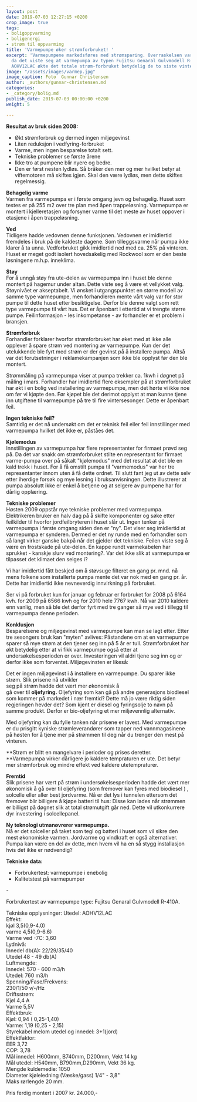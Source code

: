 ```yaml
---
layout: post
date: 2019-07-03 12:27:15 +0200
crop_image: true
tags:
- boligoppvarming
- boligenergi
- strøm til oppvarming
title: 'Varmepumpe øker strømforbruket! '
excerpt: 'Varmepumpene markedsføres med strømsparing. Overraskelsen var derfor stor
  da det viste seg at varmepumpa av typen Fujitsu Genaral Gulvmodell R-410A med utedel
  AOHV12LAC økte det totale strøm-forbruket betydelig de to siste vintersesongene. '
image: "/assets/images/varmep.jpg"
image_caption: Foto  Gunnar Christensen
author: _authors/gunnar-christensen.md
categories:
- _category/bolig.md
publish_date: 2019-07-03 00:00:00 +0200
weight: 5

---
```

**Resultat av bruk siden 2008:**

* Økt strømforbruk og dermed ingen miljøgevinst
* Liten reduksjon i vedfyring-forbruket
* Varme, men ingen besparelse totalt sett.
* Tekniske problemer se første årene
* Ikke tro at pumpene blir nyere og bedre.
* Den er først nesten lydløs. Så bråker den mer og mer hvilket betyr at viftemotoren må skiftes igjen. Skal den være lydløs, men dette skiftes regelmessig.

**Behagelig varme**  
Varmen fra varmepumpa er i første omgang jevn og behagelig. Huset som testes er på 255 m2 over tre plan med åpen trappeløsning. Varmepumpa er montert i kjelleretasjen og forsyner varme til det meste av huset oppover i etasjene i åpen trappeløsning.

**Ved**  
Tidligere hadde vedovnen denne funksjonen. Vedovnen er imidlertid fremdeles i bruk på de kaldeste dagene. Som tilleggsvarme når pumpa ikke klarer å ta unna. Vedforbruket gikk imidlertid ned med ca. 25% på vinteren. Huset er meget godt isolert hovedsakelig med Rockwool som er den beste løsningene m.h.p. inneklima.

**Støy**  
For å unngå støy fra ute-delen av varmepumpa inn i huset ble denne montert på hagemur under altan. Dette viste seg å være et vellykket valg. Støynivået er akseptabelt. Vi ønsket i utgangspunktet en større modell av samme type varmepumpe, men forhandleren mente vårt valg var for stor pumpe til dette huset etter besiktigelse. Derfor ble denne valgt som rett type varmepumpe til vårt hus. Det er åpenbart i ettertid at vi trengte større pumpe. Feilinformasjon - les inkompetanse -  av forhandler er et problem i bransjen.

**Strømforbruk**  
Forhandler forklarer hvorfor strømforbruket har øket med at ikke alle opplever å spare strøm ved montering av varmepumpe. Kun der det utelukkende ble fyrt med strøm er der gevinst på å installere pumpa. Altså var det forutsetninger i reklamekampanjen som ikke ble opplyst før den ble montert.

Strømmåling på varmepumpa viser at pumpa trekker ca. 1kwh i døgnet på måling i mars. Forhandler har imidlertid flere eksempler på at strømforbruket har økt i en bolig ved installering av varmepumpe, men det hørte vi ikke noe om før vi kjøpte den. Før kjøpet ble det derimot opplyst at man kunne tjene inn utgiftene til varmepumpe på tre til fire vintersesonger. Dette er åpenbart feil.

**Ingen tekniske feil?**  
Samtidig er det nå undersøkt om det er teknisk feil eller feil innstillinger med varmepumpa hvilket det ikke er, påståes det.

**Kjølemodus**  
Innstillingen av varmepumpa har flere representanter for firmaet prøvd seg på. Da det var snakk om strømforbruket stilte en representant for firmaet varme-pumpa over på såkalt "kjølemodus" med det resultat at det ble en kald trekk i huset. For å få omstilt pumpa til "varmemodus" var her tre representanter innom uten å få dette ordnet. Til slutt fant jeg ut av dette selv etter iherdige forsøk og mye lesning i bruksanvisningen. Dette illustrerer at pumpa absolutt ikke er enkel å betjene og at selgere av pumpene har for dårlig opplæring.

**Tekniske problemer**  
Høsten 2009 oppstår nye tekniske problemer med varmepumpa. Elektrikeren bruker en halv dag på å skifte komponenter og søke etter feilkilder til hvorfor jordfeilbryteren i huset slår ut. Ingen tenker på varmepumpa i første omgang siden den er "ny". Det viser seg imidlertid at varmepumpa er synderen. Dermed er det ny runde med en forhandler som så langt virker ganske bakpå når det gjelder det tekniske. Feilen viste seg å være en frostskade på ute-delen. En kappe rundt varmekabelen har sprukket - kanskje slurv ved montering?. Var det ikke slik at varmepumpa er tilpasset det klimaet den selges i?

Vi har imidlertid fått beskjed om å støvsuge filteret en gang pr. mnd. nå mens folkene som installerte pumpa mente det var nok med en gang pr. år. Dette har imidlertid ikke nevneverdig innvirkning på forbruket.

Ser vi på forbruket kun for januar og februar er forbruket for 2008 på 6164 kvh. for 2009 på 6566 kwh og for 2010 hele 7767 kwh. Nå var 2010 kaldere enn vanlig, men så ble det derfor fyrt med tre ganger så mye ved i tillegg til varmepumpa denne perioden.

**Konklusjon**  
Besparelsene og miljøgevinst med varmepumpe kan man se lagt etter. Etter tre sesongers bruk kan "myten" avlives: Påstandene om at en varmepumpe sparer så mye strøm at den tjener seg inn på 5 år er tull. Strømforbruket har økt betydelig etter at vi fikk varmepumpe også etter at undersøkelsesperioden er over. Investeringen vil aldri tjene seg inn og er derfor ikke som forventet. Miljøgevinsten er likeså: 

Det er ingen miljøgevinst i å installere en varmepumpe. Du sparer ikke strøm. Slik prisene nå utvikler  
seg på strøm hadde det vært mer økonomisk å  
gå over til **oljefyring.** Oljefyring som kan gå på andre generasjons biodiesel som kommer på markedet i nær fremtid? Dette må jo være riktig siden regjeringen hevder det? Som kjent er diesel og fyringsolje to navn på samme produkt. Derfor er bio-oljefyring et mer miljøvennlig alternativ.

Med oljefyring kan du fylle tanken når prisene er lavest. Med varmepumpe er du prisgitt kyniske strømleverandører som tapper ned vannmagasinene på høsten for å tjene mer på strømmen til deg når du trenger den mest på vinteren.

**Strøm er blitt en mangelvare i perioder og prises deretter.  
**Varmepumpa virker dårligere jo kaldere tempraturen er ute. Det betyr mer strømforbruk og mindre effekt ved kaldere utetempraturer.

**Fremtid**  
Slik prisene har vært på strøm i undersøkelsesperioden hadde det vært mer økonomisk å gå over til oljefyring (som fremover kan fyres med biodiesel ) , solcelle eller aller best jordvarme. Nå er det lys i tunnelen ettersom det fremover blir billigere å kjøpe batteri til hus: Disse kan lades når strømmen er billigst på døgnet slik at total strømutgift går ned. Dette vil utkonkurrere dyr investering i solcellepanel.

**Ny teknologi utmanøvrerer varmepumpa.**  
Nå er det solceller på taket som tegl og batteri i huset som vil sikre den mest økonomiske varmen. Jordvarme og vindkraft er også alternativer. Pumpa kan være en del av dette, men hvem vil ha en så stygg installasjon hvis det ikke er nødvendig?

**Tekniske data:**

* Forbrukertest: varmepumpe i enebolig
* Kalitetstest på varmepumper

\-

Forbrukertest av varmepumpe type: Fujitsu Genaral Gulvmodell R-410A.

Tekniske opplysninger: Utedel: AOHV12LAC  
Effekt:  
kjøl 3,5(0,9-4.0)  
 varme 4,5(0,9-6.6)  
Varme ved -7C: 3,60  
Lydnivå:  
Innedel db(A): 22/29/35/40  
Utedel 48 - 49 db(A)  
Luftmengde:  
Innedel: 570 - 600 m3/h  
Utedel: 760 m3/h  
Spenning/Fase/Frekvens:  
230/1/50 v/-/Hz  
Driftsstrøm:  
Kjøl 4,4 A  
Varme 5,5V  
Effektbruk:  
Kjøl: 0,94 ( 0,25-1,40)  
Varme: 1,19 (0,25 - 2,15)  
Styrekabel melom utedel og innedel: 3+1(jord)  
Effektfaktor:  
EER 3,72  
COP: 3,78  
Mål innedel: H600mm, B740mm, D200mm, Vekt 14 kg  
Mål utedel: H540mm, B790mm,D290mm, Vekt 36 kg.  
Mengde kuldemedie: 1050  
Diameter kjøleledning (Væske/gass) 1/4" - 3,8"  
Maks rørlengde 20 mm.

Pris ferdig montert i 2007 kr. 24.000,-